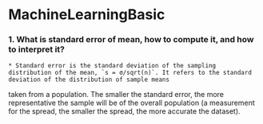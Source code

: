 # MachineLearningBasic
### 1. What is standard error of mean, how to compute it, and how to interpret it?
    * Standard error is the standard deviation of the sampling distribution of the mean, `s = σ/sqrt(n)`. It refers to the standard deviation of the distribution of sample means
taken from a population. The smaller the standard error, the more representative the sample will be of the overall population (a measurement for the
spread, the smaller the spread, the more accurate the dataset).
